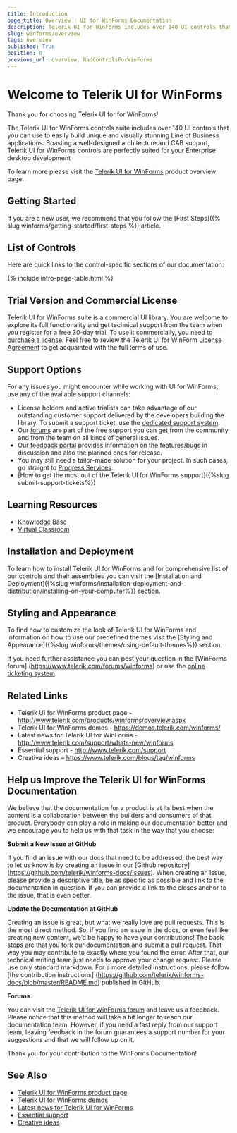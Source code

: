 ```yaml
---
title: Introduction
page_title: Overview | UI for WinForms Documentation
description: Telerik UI for WinForms includes over 140 UI controls that you can use to easily build unique and visually stunning Line of Business applications.
slug: winforms/overview
tags: overview
published: True
position: 0
previous_url: overview, RadControlsForWinForms
---
```


# Welcome to Telerik UI for WinForms

Thank you for choosing Telerik UI for for WinForms!

The Telerik UI for WinForms controls suite includes over 140 UI controls that you can use to easily build unique and visually stunning Line of Business applications. Boasting a well-designed architecture and CAB support, Telerik UI for WinForms controls are perfectly suited for your Enterprise desktop development

To learn more please visit the [Telerik UI for WinForms](https://www.telerik.com/products/winforms.aspx) product overview page.


## Getting Started

If you are a new user, we recommend that you follow the [First Steps]({% slug winforms/getting-started/first-steps %}) article.

## List of Controls

Here are quick links to the control-specific sections of our documentation:

{% include intro-page-table.html %}

## Trial Version and Commercial License

Telerik UI for WinForms suite is a commercial UI library. You are welcome to explore its full functionality and get technical support from the team when you register for a free 30-day trial. To use it commercially, you need to [purchase a license](https://www.telerik.com/purchase.aspx). Feel free to review the Telerik UI for WinForm [License Agreement](https://www.telerik.com/purchase/license-agreement/winforms-dlw-s) to get acquainted with the full terms of use.  

## Support Options		

For any issues you might encounter while working with UI for WinForms, use any of the available support channels:

* License holders and active trialists can take advantage of our outstanding customer support delivered by the developers building the library. To submit a support ticket, use the [dedicated support system](https://www.telerik.com/account/support-tickets?pid=523&supcId=daf62541-57e0-b84c-8b5e-da9851c61873&fbp=false).
* Our [forums](https://www.telerik.com/forums/winforms) are part of the free support you can get from the community and from the team on all kinds of general issues.
* Our [feedback portal](https://feedback.telerik.com/winforms) provides information on the features/bugs in discussion and also the planned ones for release.
* You may still need a tailor-made solution for your project. In such cases, go straight to [Progress Services](https://www.progress.com/services).
* [How to get the most out of the Telerik UI for WinForms support]({%slug submit-support-tickets%})

## Learning Resources

* [Knowledge Base](https://docs.telerik.com/devtools/winforms/knowledge-base)
* [Virtual Classroom](https://www.telerik.com/account/support/virtual-classroom)

## Installation and Deployment

To learn how to install Telerik UI for WinForms and for comprehensive list of our controls and their assemblies you can visit the [Installation and Deployment]({%slug winforms/installation-deployment-and-distribution/installing-on-your-computer%}) section.

## Styling and Appearance

To find how to customize the look of Telerik UI for WinForms and information on how to use our predefined themes visit the [Styling and Appearance]({%slug winforms/themes/using-default-themes%}) section.

If you need further assistance you can post your question in the [WinForms forum] (https://www.telerik.com/forums/winforms) or use the [online ticketing system](https://www.telerik.com/account/login.aspx?ReturnUrl=%2faccount%2fsupport-tickets%2favailable-support-list.aspx).

## Related Links

* Telerik UI for WinForms product page - http://www.telerik.com/products/winforms/overview.aspx
* Telerik UI for WinForms demos - https://demos.telerik.com/winforms/
* Latest news for Telerik UI for WinForms - http://www.telerik.com/support/whats-new/winforms
* Essential support - http://www.telerik.com/support
* Creative ideas – https://www.telerik.com/blogs/tag/winforms

## Help us Improve the Telerik UI for WinForms Documentation

We believe that the documentation for a product is at its best when the content is a collaboration between the builders and consumers of that product. Everybody can play a role in making our documentation better and we encourage you to help us with that task in the way that you choose:

__Submit a New Issue at GitHub__

If you find an issue with our docs that need to be addressed, the best way to let us know is by creating an issue in our [Github repository] (https://github.com/telerik/winforms-docs/issues). When creating an issue, please provide a descriptive title, be as specific as possible and link to the documentation in question. If you can provide a link to the closes anchor to the issue, that is even better.

__Update the Documentation at GitHub__

Creating an issue is great, but what we really love are pull requests. This is the most direct method.  So, if you find an issue in the docs, or even feel like creating new content, we’d be happy to have your contributions! The basic steps are that you fork our documentation and submit a pull request. That way you may contribute to exactly where you found the error.  After that, our technical writing team just needs to approve your change request. Please use only standard markdown. For a more detailed instructions, please follow [the contribution instructions] (https://github.com/telerik/winforms-docs/blob/master/README.md) published in GitHub.

__Forums__

You can visit the [Telerik UI for WinForms forum](https://www.telerik.com/forums/winforms) and leave us a feedback.  Please notice that this method will take a bit longer to reach our documentation team. However, if you need a fast reply from our support team, leaving feedback in the forum guarantees a support number for your suggestions and that we will follow up on it.

Thank you for your contribution to the WinForms Documentation!

## See Also

* [Telerik UI for WinForms product page](https://www.telerik.com/products/winforms.aspx)
* [Telerik UI for WinForms demos](https://telerik-winforms-demos.s3.amazonaws.com/TelerikWinFormsExamplesLauncher.exe)
* [Latest news for Telerik UI for WinForms](https://www.telerik.com/support/whats-new/winforms)
* [Essential support](http://www.telerik.com/support)
* [Creative ideas](https://www.telerik.com/blogs/tag/ui-for-winforms)
